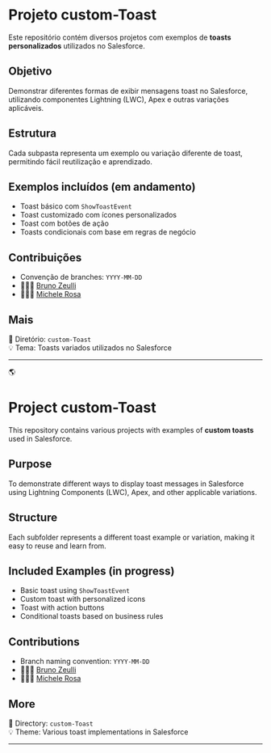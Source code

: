 
# Projeto custom-Toast

Este repositório contém diversos projetos com exemplos de **toasts personalizados** utilizados no Salesforce.

## Objetivo

Demonstrar diferentes formas de exibir mensagens toast no Salesforce, utilizando componentes Lightning (LWC), Apex e outras variações aplicáveis.

## Estrutura

Cada subpasta representa um exemplo ou variação diferente de toast, permitindo fácil reutilização e aprendizado.

## Exemplos incluídos (em andamento)

- Toast básico com `ShowToastEvent`
- Toast customizado com ícones personalizados
- Toast com botões de ação
- Toasts condicionais com base em regras de negócio

## Contribuições

- Convenção de branches: `YYYY-MM-DD`
- 👨🏻‍💻 [Bruno Zeulli](https://github.com/bzeulli)
- 👩🏽‍💻 [Michele Rosa](https://github.com/MimjrJ20)

## Mais

📁 Diretório: `custom-Toast`  
💡 Tema: Toasts variados utilizados no Salesforce


---


🌎

# Project custom-Toast

This repository contains various projects with examples of **custom toasts** used in Salesforce.

## Purpose

To demonstrate different ways to display toast messages in Salesforce using Lightning Components (LWC), Apex, and other applicable variations.

## Structure

Each subfolder represents a different toast example or variation, making it easy to reuse and learn from.

## Included Examples (in progress)

- Basic toast using `ShowToastEvent`  
- Custom toast with personalized icons  
- Toast with action buttons  
- Conditional toasts based on business rules  

## Contributions

- Branch naming convention: `YYYY-MM-DD`  
- 👨🏻‍💻 [Bruno Zeulli](https://github.com/bzeulli)  
- 👩🏽‍💻 [Michele Rosa](https://github.com/MimjrJ20)  

## More

📁 Directory: `custom-Toast`  
💡 Theme: Various toast implementations in Salesforce

---